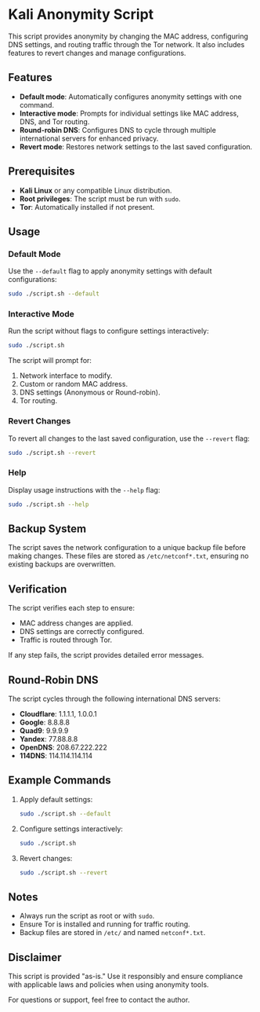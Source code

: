 # Kali Anonymity Script

This script provides anonymity by changing the MAC address, configuring DNS settings, and routing traffic through the Tor network. It also includes features to revert changes and manage configurations.

## Features
- **Default mode**: Automatically configures anonymity settings with one command.
- **Interactive mode**: Prompts for individual settings like MAC address, DNS, and Tor routing.
- **Round-robin DNS**: Configures DNS to cycle through multiple international servers for enhanced privacy.
- **Revert mode**: Restores network settings to the last saved configuration.

## Prerequisites
- **Kali Linux** or any compatible Linux distribution.
- **Root privileges**: The script must be run with `sudo`.
- **Tor**: Automatically installed if not present.

## Usage
### Default Mode
Use the `--default` flag to apply anonymity settings with default configurations:
```bash
sudo ./script.sh --default
```

### Interactive Mode
Run the script without flags to configure settings interactively:
```bash
sudo ./script.sh
```
The script will prompt for:
1. Network interface to modify.
2. Custom or random MAC address.
3. DNS settings (Anonymous or Round-robin).
4. Tor routing.

### Revert Changes
To revert all changes to the last saved configuration, use the `--revert` flag:
```bash
sudo ./script.sh --revert
```

### Help
Display usage instructions with the `--help` flag:
```bash
sudo ./script.sh --help
```

## Backup System
The script saves the network configuration to a unique backup file before making changes. These files are stored as `/etc/netconf*.txt`, ensuring no existing backups are overwritten.

## Verification
The script verifies each step to ensure:
- MAC address changes are applied.
- DNS settings are correctly configured.
- Traffic is routed through Tor.

If any step fails, the script provides detailed error messages.

## Round-Robin DNS
The script cycles through the following international DNS servers:
- **Cloudflare**: 1.1.1.1, 1.0.0.1
- **Google**: 8.8.8.8
- **Quad9**: 9.9.9.9
- **Yandex**: 77.88.8.8
- **OpenDNS**: 208.67.222.222
- **114DNS**: 114.114.114.114

## Example Commands
1. Apply default settings:
   ```bash
   sudo ./script.sh --default
   ```
2. Configure settings interactively:
   ```bash
   sudo ./script.sh
   ```
3. Revert changes:
   ```bash
   sudo ./script.sh --revert
   ```

## Notes
- Always run the script as root or with `sudo`.
- Ensure Tor is installed and running for traffic routing.
- Backup files are stored in `/etc/` and named `netconf*.txt`.

## Disclaimer
This script is provided "as-is." Use it responsibly and ensure compliance with applicable laws and policies when using anonymity tools.

For questions or support, feel free to contact the author.

